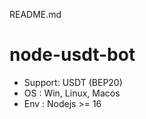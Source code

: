 README.md
# node-usdt-bot

- Support: USDT (BEP20)
- OS     : Win, Linux, Macos
- Env    : Nodejs >= 16
